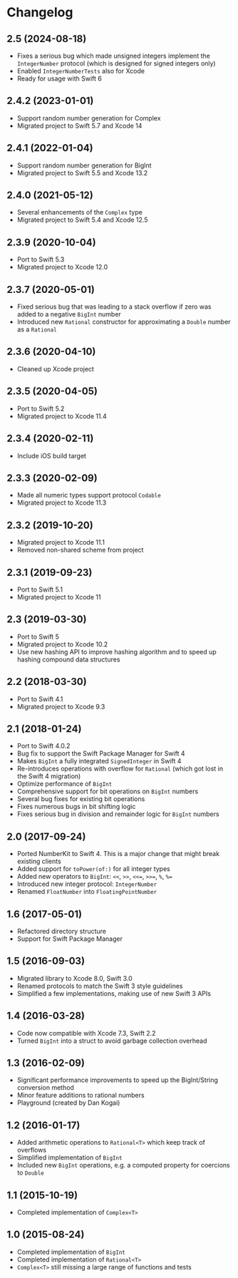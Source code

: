 # Changelog

## 2.5 (2024-08-18)
- Fixes a serious bug which made unsigned integers implement the `IntegerNumber` protocol (which is designed for signed integers only)
- Enabled `IntegerNumberTests` also for Xcode
- Ready for usage with Swift 6

## 2.4.2 (2023-01-01)
- Support random number generation for Complex
- Migrated project to Swift 5.7 and Xcode 14

## 2.4.1 (2022-01-04)
- Support random number generation for BigInt
- Migrated project to Swift 5.5 and Xcode 13.2

## 2.4.0 (2021-05-12)
- Several enhancements of the `Complex` type
- Migrated project to Swift 5.4 and Xcode 12.5

## 2.3.9 (2020-10-04)
- Port to Swift 5.3
- Migrated project to Xcode 12.0

## 2.3.7 (2020-05-01)
- Fixed serious bug that was leading to a stack overflow if zero was added to a negative `BigInt` number
- Introduced new `Rational` constructor for approximating a `Double` number as a `Rational` 

## 2.3.6 (2020-04-10)
- Cleaned up Xcode project

## 2.3.5 (2020-04-05)
- Port to Swift 5.2
- Migrated project to Xcode 11.4

## 2.3.4 (2020-02-11)
- Include iOS build target

## 2.3.3 (2020-02-09)
- Made all numeric types support protocol `Codable`
- Migrated project to Xcode 11.3

## 2.3.2 (2019-10-20)
- Migrated project to Xcode 11.1
- Removed non-shared scheme from project

## 2.3.1 (2019-09-23)
- Port to Swift 5.1
- Migrated project to Xcode 11

## 2.3 (2019-03-30)
- Port to Swift 5
- Migrated project to Xcode 10.2
- Use new hashing API to improve hashing algorithm and to speed up hashing compound data structures

## 2.2 (2018-03-30)
- Port to Swift 4.1
- Migrated project to Xcode 9.3

## 2.1 (2018-01-24)
- Port to Swift 4.0.2
- Bug fix to support the Swift Package Manager for Swift 4
- Makes `BigInt` a fully integrated `SignedInteger` in Swift 4
- Re-introduces operations with overflow for `Rational` (which got lost in the Swift 4 migration)
- Optimize performance of `BigInt`
- Comprehensive support for bit operations on `BigInt` numbers
- Several bug fixes for existing bit operations
- Fixes numerous bugs in bit shifting logic
- Fixes serious bug in division and remainder logic for `BigInt` numbers

## 2.0 (2017-09-24)
- Ported NumberKit to Swift 4. This is a major change that might break existing clients
- Added support for `toPower(of:)` for all integer types
- Added new operators to `BigInt`: `<<`, `>>`, `<<=`, `>>=`, `%`, `%=`
- Introduced new integer protocol: `IntegerNumber`
- Renamed `FloatNumber` into `FloatingPointNumber`

## 1.6 (2017-05-01)
- Refactored directory structure
- Support for Swift Package Manager

## 1.5 (2016-09-03)
- Migrated library to Xcode 8.0, Swift 3.0
- Renamed protocols to match the Swift 3 style guidelines
- Simplified a few implementations, making use of new Swift 3 APIs

## 1.4 (2016-03-28)
- Code now compatible with Xcode 7.3, Swift 2.2
- Turned `BigInt` into a struct to avoid garbage collection overhead

## 1.3 (2016-02-09)
- Significant performance improvements to speed up the BigInt/String conversion method
- Minor feature additions to rational numbers
- Playground (created by Dan Kogai)

## 1.2 (2016-01-17)
- Added arithmetic operations to `Rational<T>` which keep track of overflows
- Simplified implementation of `BigInt`
- Included new `BigInt` operations, e.g. a computed property for coercions to `Double`

## 1.1 (2015-10-19)
- Completed implementation of `Complex<T>`

## 1.0 (2015-08-24)
- Completed implementation of `BigInt`
- Completed implementation of `Rational<T>`
- `Complex<T>` still missing a large range of functions and tests

